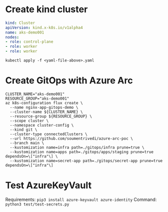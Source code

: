 # Create kind cluster
```yaml
kind: Cluster
apiVersion: kind.x-k8s.io/v1alpha4
name: aks-demo001
nodes:
- role: control-plane
- role: worker
- role: worker
```

`kubectl apply -f <yaml-file-above>.yaml`

# Create GitOps with Azure Arc
```shell
CLUSTER_NAME="aks-demo001"
RESOURCE_GROUP="aks-demo001"
az k8s-configuration flux create \
  --name nginx-app-gitops-demo \
  --cluster-name ${CLUSTER_NAME} \
  --resource-group ${RESOURCE_GROUP} \
  --scope cluster \
  --namespace cluster-config \
  --kind git \
  --cluster-type connectedClusters \
  --url https://github.com/soumentrivedi/azure-arc-poc \
  --branch main \
  --kustomization name=infra path=./gitops/infra prune=true \
  --kustomization name=apps path=./gitops/apps/staging prune=true dependsOn=\["infra"\] \
  --kustomization name=secret-app path=./gitops/secret-app prune=true dependsOn=\["infra"\]
```

# Test AzureKeyVault
Requirements: `pip3 install azure-keyvault azure-identity`
Command: `python3 test/test-secrets.py`
